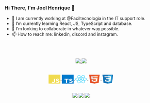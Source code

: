 ### Hi There, I'm Joel Henrique 👋

- 🔭 I am currently working at @Faciltecnologia in the IT support role.
- 🌱 I’m currently learning React, JS, TypeScript and database.
- 👯 I'm looking to collaborate in whatever way possible.
- 📫 How to reach me: linkedin, discord and instagram.
<br>
<br>
<br>

<div align="center">
  <a href="https://https://github.com/joellhss">
  <img height="150em" src="https://github-readme-stats.vercel.app/api?username=joellhss&count_private=true&show_icons=true&theme=gotham"/>
  <img height="150em" src="https://github-readme-stats.vercel.app/api/top-langs/?username=joellhss&layout=compact&langs_count=7&theme=gotham"/>
</div><br>

<div style="display: inline_block" align="center"><br>
  <img align="center" alt="Js" height="30" width="40" src="https://raw.githubusercontent.com/devicons/devicon/master/icons/javascript/javascript-plain.svg">
  <img align="center" alt="Ts" height="30" width="40" src="https://raw.githubusercontent.com/devicons/devicon/master/icons/typescript/typescript-plain.svg">
  <img align="center" alt="React" height="30" width="40" src="https://raw.githubusercontent.com/devicons/devicon/master/icons/react/react-original.svg">
  <img align="center" alt="HTML" height="30" width="40" src="https://raw.githubusercontent.com/devicons/devicon/master/icons/html5/html5-original.svg">
  <img align="center" alt="CSS" height="30" width="40" src="https://raw.githubusercontent.com/devicons/devicon/master/icons/css3/css3-original.svg">
</div>


  ##
<div align="center">
 <a href="https://instagram.com/joellhss" target="_blank"><img src="https://img.shields.io/badge/-Instagram-%23E4405F?style=for-the-badge&logo=instagram&logoColor=white" target="_blank"></a>
 <a href="https://discord.gg/y2HhBh82" target="_blank"><img src="https://img.shields.io/badge/Discord-7289DA?style=for-the-badge&logo=discord&logoColor=white" target="_blank"></a> 
 <a href="https://www.linkedin.com/in/joel-h-sousa/" target="_blank"><img src="https://img.shields.io/badge/-LinkedIn-%230077B5?style=for-the-badge&logo=linkedin&logoColor=white" target="_blank"></a> 
</div>
